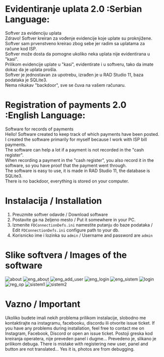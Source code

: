 # Evidentiranje uplata 2.0 :Serbian Language:
Softver za evidenciju uplata <br>
Zdravo! Softver kreiran za vođenje evidencije koje uplate su proknjižene. <br>
Softver sam prvenstveno kreirao zbog sebe jer radim sa uplatama za račune kod ISP. <br>
Softver može dosta da pomogne ukoliko neka uplata nije evidentirana u "kasi". <br>
Prilikom evidencije uplate u "kasi", evidentirate i u softveru, tako da imate dokaz da je uplata prošla. <br>
Softver je jednostavan za upotrebu, izrađen je u RAD Studio 11, baza podataka je SQLite3. <br>
Nema nikakav "backdoor", sve se čuva na vašem računaru.<br>
# Registration of payments 2.0 :English Language:
Software for records of payments <br>
Hello! Software created to keep track of which payments have been posted. <br>
I created the software primarily for myself because I work with ISP bill payments. <br>
The software can help a lot if a payment is not recorded in the "cash register". <br>
When recording a payment in the "cash register", you also record it in the software, so you have proof that the payment went through. <br>
The software is easy to use, it is made in RAD Studio 11, the database is SQLite3. <br>
There is no backdoor, everything is stored on your computer. <br>

# Instalacija / Installation
1. Preuzmite softver odavde / Download software
2. Postavite ga na željeno mesto / Put it somewhere in your PC.
3. Izmenite `FDConnectionDefs.ini` namestite putanju do baze podataka / Edit `FDConnectionDefs.ini` configure path to your db.
4. Korisnicko ime i lozinka su `admin` / Username and password are `admin`

# Slike softvera / Images of the software
![about](https://github.com/acke1337/Evidentiranje2.0/assets/121731494/5f7b0fe6-b562-43c6-9eba-6f61d6717f38)
![eng_about](https://github.com/acke1337/Evidentiranje2.0/assets/121731494/e48f0882-49ab-480c-abd5-5c5a73d0dc20)
![eng_add_user](https://github.com/acke1337/Evidentiranje2.0/assets/121731494/3b0b179e-e207-4706-a8ed-691d474588e0)
![eng_login](https://github.com/acke1337/Evidentiranje2.0/assets/121731494/bcc2414b-f7b6-40f5-9bdf-d3b058058c45)
![eng_sistem](https://github.com/acke1337/Evidentiranje2.0/assets/121731494/c3967287-cc79-426f-bc01-b5275f2bb072)
![login](https://github.com/acke1337/Evidentiranje2.0/assets/121731494/be4b5b46-c018-46e0-95c8-3e44f31657ec)
![reg_op](https://github.com/acke1337/Evidentiranje2.0/assets/121731494/76165b00-3f17-4a17-9196-71bc5ca08c8e)
![sistem1](https://github.com/acke1337/Evidentiranje2.0/assets/121731494/ccb31978-bc62-4954-9504-85f1850a918e)
![sistem2](https://github.com/acke1337/Evidentiranje2.0/assets/121731494/beeb36b1-6dc9-48e3-b3b7-af2caf5f3b23)

# Vazno / Important
Ukoliko budete imali nekih problema prilikom instalacije, slobodno me kontaktirajte na instagramu, facebooku, discordu ili otvorite issue ticket.
If you have any problems during installation, feel free to contact me on Instagram, Facebook, Discord or open an issue ticket.
Postoji greska kod kreiranja operatera, nije preveden panel i dugme... Prevedeno je, slikano je prilikom debuga.
There is mistake with registering new user, panel and button are not translated... Yes it is, photos are from debugging.

